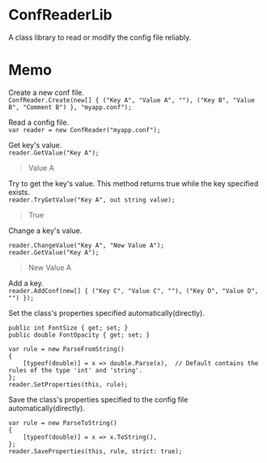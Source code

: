 # ConfReaderLib
 A class library to read or modify the config file reliably.  
  
# Memo
 Create a new conf file.  
 `ConfReader.Create(new[] { ("Key A", "Value A", ""), ("Key B", "Value B", "Comment B") }, "myapp.conf");`  
  
 Read a config file.  
 `var reader = new ConfReader("myapp.conf");`  
  
 Get key's value.  
 `reader.GetValue("Key A");`  
>Value A  
  
 Try to get the key's value. This method returns true while the key specified exists.  
 `reader.TryGetValue("Key A", out string value);`  
>True  
  
 Change a key's value.  
 ```
 reader.ChangeValue("Key A", "New Value A");  
 reader.GetValue("Key A");  
 ```
>New Value A  
  
 Add a key.  
 `reader.AddConf(new[] { ("Key C", "Value C", ""), ("Key D", "Value D", "") });`  
  
 Set the class's properties specified automatically(directly).  
 ```
 public int FontSize { get; set; }  
 public double FontOpacity { get; set; }  
 ```
 ```
 var rule = new ParseFromString()  
 {  
     [typeof(double)] = x => double.Parse(x),  // Default contains the rules of the type 'int' and 'string'.  
 };  
 reader.SetProperties(this, rule);  
 ```
  
 Save the class's properties specified to the config file automatically(directly).  
 ```
 var rule = new ParseToString()  
 {  
     [typeof(double)] = x => x.ToString(),  
 };  
 reader.SaveProperties(this, rule, strict: true);  
 ```